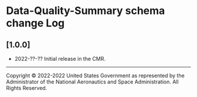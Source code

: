 # Data-Quality-Summary schema change Log

## [1.0.0]
- 2022-??-??
Initial release in the CMR.

----

Copyright © 2022-2022 United States Government as represented by the
Administrator of the National Aeronautics and Space Administration. All Rights
Reserved.
